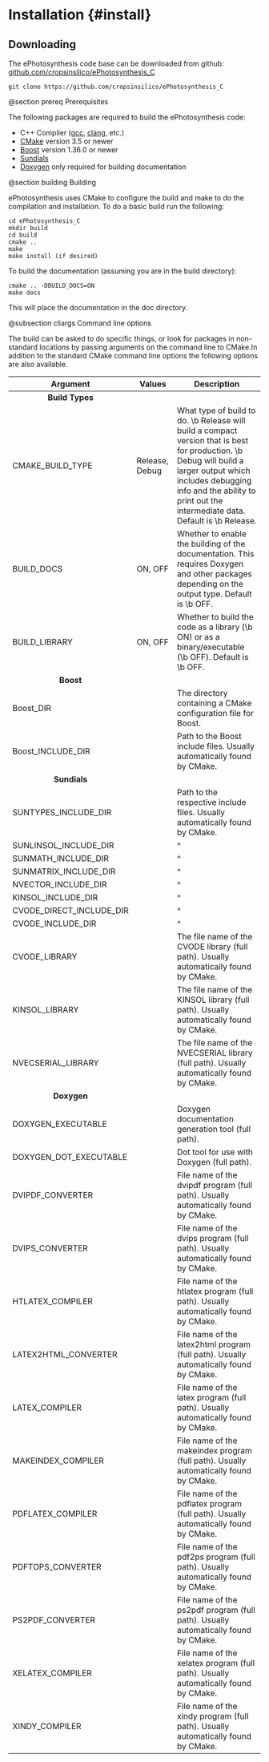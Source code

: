 Installation   {#install}
============

## Downloading ##

The ePhotosynthesis code base can be downloaded from github: [github.com/cropsinsilico/ePhotosynthesis_C](https://github.com/cropsinsilico/ePhotosynthesis_C)

    git clone https://github.com/cropsinsilico/ePhotosynthesis_C

@section prereq Prerequisites

The following packages are required to build the ePhotosynthesis code:
- C++ Compiler ([gcc](https://gcc.gnu.org/), [clang](https://clang.llvm.org/), etc.)
- [CMake](https://clang.llvm.org/) version 3.5 or newer
- [Boost](https://www.boost.org/) version 1.36.0 or newer
- [Sundials](https://computing.llnl.gov/projects/sundials)
- [Doxygen](https://www.doxygen.nl/index.html) only required for building documentation

@section building Building

ePhotosynthesis uses CMake to configure the build and make to do the compilation and installation. To do a basic build run the following:

    cd ePhotosynthesis_C
    mkdir build
    cd build
    cmake ..
    make
    make install (if desired)

To build the documentation (assuming you are in the build directory):

    cmake .. -DBUILD_DOCS=ON
    make docs
    
This will place the documentation in the doc directory.

@subsection cliargs Command line options 

The build can be asked to do specific things, or look for packages in non-standard locations by passing arguments on the command line to CMake.In addition to the standard CMake command line options the following options are also available.

| Argument | Values | Description |
| -------- | ------ | ----------- |
| <b><center>Build Types</center></b> |||
| CMAKE_BUILD_TYPE | Release, Debug | What type of build to do. \b Release will build a compact version that is best for production. \b Debug will build a larger output which includes debugging info and the ability to print out the intermediate data. Default is \b Release. |
| BUILD_DOCS | ON, OFF | Whether to enable the building of the documentation. This requires Doxygen and other packages depending on the output type. Default is \b OFF. |
| BUILD_LIBRARY | ON, OFF | Whether to build the code as a library (\b ON) or as a binary/executable (\b OFF). Default is \b OFF. |
| <b><center>Boost</center></b> |||
| Boost_DIR | | The directory containing a CMake configuration file for Boost.
| Boost_INCLUDE_DIR | | Path to the Boost include files. Usually automatically found by CMake.
| <b><center>Sundials</center></b> |||
| SUNTYPES_INCLUDE_DIR | | Path to the respective include files. Usually automatically found by CMake. |
| SUNLINSOL_INCLUDE_DIR | | ^ |
| SUNMATH_INCLUDE_DIR | | ^ |
| SUNMATRIX_INCLUDE_DIR | | ^ |
| NVECTOR_INCLUDE_DIR | | ^ |
| KINSOL_INCLUDE_DIR | | ^ |
| CVODE_DIRECT_INCLUDE_DIR | | ^ |
| CVODE_INCLUDE_DIR | | ^ |
| CVODE_LIBRARY | | The file name of the CVODE library (full path). Usually automatically found by CMake. |
| KINSOL_LIBRARY | | The file name of the KINSOL library (full path). Usually automatically found by CMake. |
| NVECSERIAL_LIBRARY | | The file name of the NVECSERIAL library (full path). Usually automatically found by CMake. |
| <b><center>Doxygen</center></b> |||
| DOXYGEN_EXECUTABLE | | Doxygen documentation generation tool (full path). |
| DOXYGEN_DOT_EXECUTABLE | | Dot tool for use with Doxygen (full path). |
| DVIPDF_CONVERTER | | File name of the dvipdf program (full path). Usually automatically found by CMake. |
| DVIPS_CONVERTER | | File name of the dvips program (full path). Usually automatically found by CMake. |
| HTLATEX_COMPILER | | File name of the htlatex program (full path). Usually automatically found by CMake. |
| LATEX2HTML_CONVERTER | | File name of the latex2html program (full path). Usually automatically found by CMake. |
| LATEX_COMPILER | | File name of the latex program (full path). Usually automatically found by CMake. |
| MAKEINDEX_COMPILER | | File name of the makeindex program (full path). Usually automatically found by CMake. |
| PDFLATEX_COMPILER | | File name of the pdflatex program (full path). Usually automatically found by CMake. |
| PDFTOPS_CONVERTER | | File name of the pdf2ps program (full path). Usually automatically found by CMake. |
| PS2PDF_CONVERTER | | File name of the ps2pdf program (full path). Usually automatically found by CMake. |
| XELATEX_COMPILER | | File name of the xelatex program (full path). Usually automatically found by CMake. |
| XINDY_COMPILER | | File name of the xindy program (full path). Usually automatically found by CMake. |
